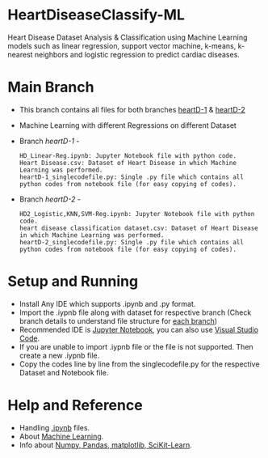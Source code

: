 # HeartDiseaseClassify-ML
Heart Disease Dataset Analysis &amp; Classification using  Machine Learning models such as linear regression, support vector machine, k-means, k-nearest neighbors and logistic regression  to predict cardiac diseases.

# Main Branch
- This branch contains all files for both branches [heartD-1](https://github.com/jubinjacob03/HeartDiseaseClassify-ML/tree/heartD-1) & [heartD-2](https://github.com/jubinjacob03/HeartDiseaseClassify-ML/tree/heartD-1)
- Machine Learning with different Regressions on different Dataset
- Branch <em>heartD-1 
</em> -

      HD_Linear-Reg.ipynb: Jupyter Notebook file with python code.
      Heart Disease.csv: Dataset of Heart Disease in which Machine Learning was performed.
      heartD-1_singlecodefile.py: Single .py file which contains all python codes from notebook file (for easy copying of codes).

- Branch <em>heartD-2 
</em> -

      HD2_Logistic,KNN,SVM-Reg.ipynb: Jupyter Notebook file with python code.
      heart disease classification dataset.csv: Dataset of Heart Disease in which Machine Learning was performed.
      heartD-2_singlecodefile.py: Single .py file which contains all python codes from notebook file (for easy copying of codes).



# Setup and Running

- Install Any IDE which supports .ipynb and .py format.
- Import the .iypnb file along with dataset for respective branch (Check branch details to understand file structure for [each branch](#main-branch))
- Recommended IDE is [Jupyter Notebook](https://jupyter.org/), you can also use [Visual Studio Code](https://code.visualstudio.com/).
- If you are unable to import .iypnb file or the file is not supported. Then create a new .iypnb file.
- Copy the codes line by line from the singlecodefile.py for the respective Dataset and Notebook file. 

# Help and Reference

- Handling [.ipynb](https://fileinfo.com/extension/ipynb) files.
- About [Machine Learning](https://www.ibm.com/topics/machine-learning).
- Info about [Numpy, Pandas, matplotlib, SciKit-Learn](https://towardsdatascience.com/top-5-machine-learning-libraries-in-python-e36e3e0e02af).

